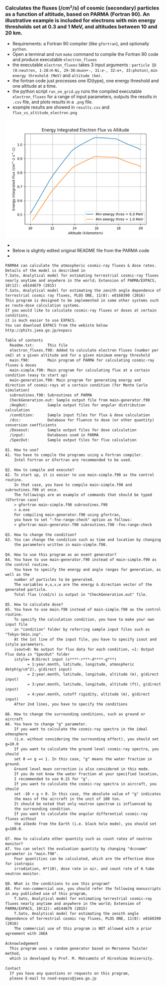 ### Calculates the fluxes (/cm²/s) of cosmic (secondary) particles as a function of altitude, based on PARMA (Fortran 90). An illustrative example is included for electrons with min energy thresholds set at 0.3 and 1 MeV, and altitudes between 10 and 20 km.

* Requirements: a Fortran 90 compiler (like `gfortran`), and optionally `python`.
* Open a terminal and run `make` command to compile the Fortran 90 code and produce executable `electron_fluxes`
* the executable `electron_fluxes` takes 3 input arguments : `particle ID (0:neutron, 1-28:H-Ni, 29-30:muon+-, 31:e-, 32:e+, 33:photon)`, `min energy threshold (MeV)` and `altitude (km)`.
* the fortran code just processes one ID(type), one energy threshold and one altitude at a time.
* the python script `run_on_grid.py` runs the compiled executable 
`electron_fluxes` for a range of input parameters, outputs the results in `.csv` file, and plots results in a `.png` file.
* example results are showed in `results.csv` and `flux_vs_altitude_electron.png`

![image](flux_vs_altitude_electron.png)

*
* Below is slightly edited original README file from the PARMA code
*

```
PARMA4 can calculate the atmospheric cosmic-ray fluxes & dose rates.
Details of the model is described in
T.Sato, Analytical model for estimating terrestrial cosmic-ray fluxes nearly anytime and anywhere in the world; Extension of PARMA/EXPACS, 10(12): e0144679 (2015)
T.Sato, Analytical model for estimating the zenith angle dependence of terrestrial cosmic ray fluxes, PLOS ONE, 11(8): e0160390 (2016)
This program is designed to be implemented in some other systems such as route-dose calculation systems. 
If you would like to calculate cosmic-ray fluxes or doses at certain conditions, 
it is much easier to use EXPACS.
You can download EXPACS from the webiste below
http://phits.jaea.go.jp/expacs

Table of contents
  Readme.txt:      This file
  electron_fluxes.f90: Added to calculate electron fluxes (number per cm2) at a given altitude and for a given minimum energy threshold
  main.f90:        Main program of PARMA for calculating cosmic-ray fluxes & doses
  main-simple.f90: Main program for calculating flux at a certain condition (easy to start up)
  main-generation.f90: Main program for generating energy and direction of cosmic-rays at a certain condition (for Monte Carlo simulation)
  subroutines.f90: Subroutines of PARMA
  CheckGeneration.out: Sample output file from main-generator.f90
  /AngOut:         Sample output files for angular distribution calculation
  /condition:      Sample input files for flux & dose calculation
  /dcc:            Database for fluence to dose (or other quantity) conversion coefficients
  /Doseout:        Sample output files for dose calculation
  /input:          Databases used in PARMA
  /SpecOut:        Sample output files for flux calculation

Q1. How to use?
A1. You have to compile the programs using a Fortran compiler.
    Intel Fortran or Gfortran are recommended to be used.

Q2. How to compile and execute?
A2. To start up, it is easier to use main-simple.f90 as the control routine.
    In that case, you have to compile main-simple.f90 and subroutines.f90 at once.
    The followings are an example of commands that should be typed (Gfortran case)
    > gfortran main-simple.f90 subroutines.f90
    > a.exe
    For compiling main-generator.f90 using gfortran, 
    you have to set "-fno-range-check" option as follows:
    > gfortran main-generator.f90 subroutines.f90 -fno-range-check

Q3. How to change the condition?
A3. You can change the condition such as time and location by changing
    the parameters written in main-simple.f90.

Q4. How to use this program as an event generator?
A4. You have to use main-generator.f90 instead of main-simple.f90 as the control routine.
    You have to specify the energy and angle ranges for generation, as well as the
    number of particles to be generated. 
    The variables e,u,v,w are the energy & direction vector of the generated particle.
    Total flux (/cm2/s) is output in "CheckGeneration.out" file.

Q5. How to calculate dose?
A5. You have to use main.f90 instead of main-simple.f90 as the control routine.
    To specify the calculation condition, you have to make your own input file
    in "condition" folder by referring sample input files such as "Tokyo-Smin.inp".
    At the 1st line of the input file, you have to specify isout and istyle parameters.
    isout=0: No output for flux data for each condition, =1: Output Flux data in "SpecOut" folder
    istyle= 0:Direct input (s****-r***-d****-g***)
          = 1:year.month, latitude, longitude, atmospheric detph(g/cm^2), g(direct input)
          = 2:year.month, latitude, longitude, altitude (m), g(direct input) 
          = 3:year.month, latitude, longitude, altitude (ft), g(direct input)
          = 4:year.month, cutoff rigidity, altitude (m), g(direct input)
    After 2nd lines, you have to specify the conditions

Q6. How to change the surrounding conditions, such as ground or aircraft
A6. You have to change "g" parameter.
    If you want to calculate the cosmic-ray spectra in the ideal atmosphere
    (i.e. without considering the surrounding effect), you should set g=10.0
    If you want to calculate the ground level cosmic-ray spectra, you should
    set 0 =< g =< 1. In this case, "g" means the water fraction in ground.
    Ground level muon correction is also considered in this mode.
    If you do not know the water fraction at your specified location, 
    I recommended to use 0.15 for "g".
    If you want to calculate the cosmic-ray spectra in aircraft, you should
    set -10 < g < 0. In this case, the absolute value of "g" indicates
    the mass of the aircraft in the unit of 100 ton. 
    It should be noted that only neutron spectrum is influenced by 
    the surrounding condition.
    If you want to calculate the angular differential cosmic-ray fluxes without
    the albedo from the Earth (i.e. black hole mode), you should set g=100.0.

Q7. How to calculate other quantity such as count rates of neutron monitor?
A7. You can select the evaluation quantity by changing "dccname" parameter in "main.f90".
    Four quantities can be calculated, which are the effective dose for isotropic
    irradiation, H*(10), dose rate in air, and count rate of 6 tube neutron monitor.

Q8. What is the conditions to use this program?
A8. For non-commercial use, you should refer the following manuscripts in any published use of this program,
    T.Sato, Analytical model for estimating terrestrial cosmic-ray fluxes nearly anytime and anywhere in the world; Extension of PARMA/EXPACS, 10(12): e0144679 (2015)
    T.Sato, Analytical model for estimating the zenith angle dependence of terrestrial cosmic ray fluxes, PLOS ONE, 11(8): e0160390 (2016)
    The commercial use of this program is NOT allowed with a prior agreement with JAEA

Acknowledgement
  This program uses a random generator based on Mersenne Twister method,
  which is developed by Prof. M. Matsumoto of Hiroshima University.

Contact
  If you have any questions or requests on this program, 
  please E-mail to nsed-expacs@jaea.go.jp
  ```
